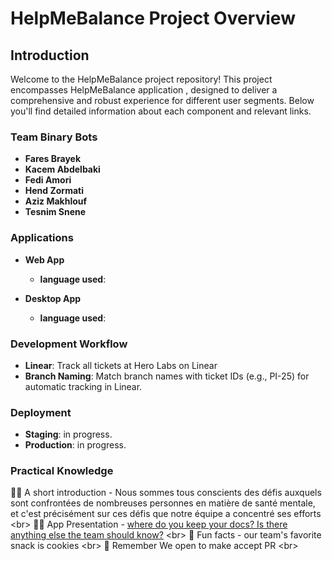# HelpMeBalance Project Overview

## Introduction
Welcome to the HelpMeBalance project repository! This project encompasses HelpMeBalance application , designed to deliver a comprehensive and robust experience for different user segments. Below you'll find detailed information about each component and relevant links.

### Team Binary Bots
- **Fares Brayek**
- **Kacem Abdelbaki**
- **Fedi Amori**
- **Hend Zormati**
- **Aziz Makhlouf**
- **Tesnim Snene**


### Applications
- **Web App**
  - **language used**: 

- **Desktop App**
  - **language used**: 

### Development Workflow
- **Linear**: Track all tickets at Hero Labs on Linear
- **Branch Naming**: Match branch names with ticket IDs (e.g., PI-25) for automatic tracking in Linear.

### Deployment
- **Staging**: in progress.
- **Production**: in progress.

### Practical Knowledge
🙋‍♀️ A short introduction - Nous sommes tous conscients des défis auxquels sont confrontées de nombreuses personnes en matière de santé mentale, et c'est précisément sur ces défis que notre équipe a concentré ses efforts <br\>
👩‍💻 App Presentation - [where do you keep your docs? Is there anything else the team should know?](https://www.canva.com/design/DAF7E1wD7bs/H53tZSBm0lnaLWuujP5M9w/view?utm_content=DAF7E1wD7bs&utm_campaign=designshare&utm_medium=link&utm_source=editor) <br\>
🍪 Fun facts - our team's favorite snack is cookies  <br\>
🧙 Remember We open to make accept PR <br\>
